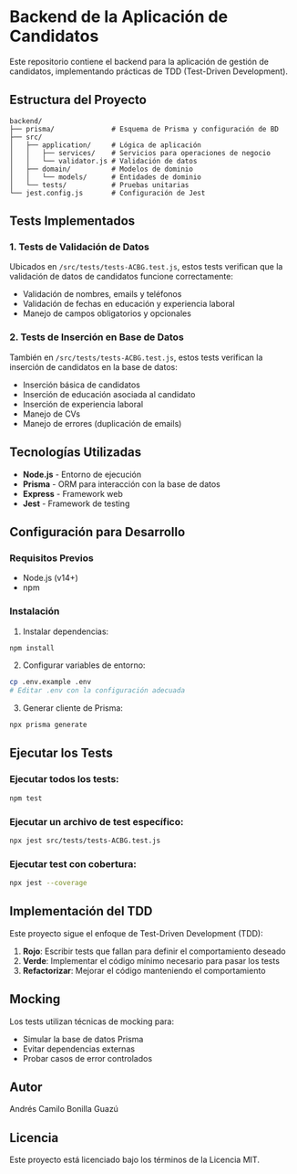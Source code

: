 # Backend de la Aplicación de Candidatos

Este repositorio contiene el backend para la aplicación de gestión de candidatos, implementando prácticas de TDD (Test-Driven Development).

## Estructura del Proyecto

```
backend/
├── prisma/              # Esquema de Prisma y configuración de BD
├── src/
│   ├── application/     # Lógica de aplicación
│   │   ├── services/    # Servicios para operaciones de negocio
│   │   └── validator.js # Validación de datos
│   ├── domain/          # Modelos de dominio
│   │   └── models/      # Entidades de dominio
│   └── tests/           # Pruebas unitarias
└── jest.config.js       # Configuración de Jest
```

## Tests Implementados

### 1. Tests de Validación de Datos

Ubicados en `/src/tests/tests-ACBG.test.js`, estos tests verifican que la validación de datos de candidatos funcione correctamente:

- Validación de nombres, emails y teléfonos
- Validación de fechas en educación y experiencia laboral
- Manejo de campos obligatorios y opcionales

### 2. Tests de Inserción en Base de Datos

También en `/src/tests/tests-ACBG.test.js`, estos tests verifican la inserción de candidatos en la base de datos:

- Inserción básica de candidatos
- Inserción de educación asociada al candidato
- Inserción de experiencia laboral
- Manejo de CVs
- Manejo de errores (duplicación de emails)

## Tecnologías Utilizadas

- **Node.js** - Entorno de ejecución
- **Prisma** - ORM para interacción con la base de datos
- **Express** - Framework web
- **Jest** - Framework de testing

## Configuración para Desarrollo

### Requisitos Previos

- Node.js (v14+)
- npm

### Instalación

1. Instalar dependencias:
```bash
npm install
```

2. Configurar variables de entorno:
```bash
cp .env.example .env
# Editar .env con la configuración adecuada
```

3. Generar cliente de Prisma:
```bash
npx prisma generate
```

## Ejecutar los Tests

### Ejecutar todos los tests:

```bash
npm test
```

### Ejecutar un archivo de test específico:

```bash
npx jest src/tests/tests-ACBG.test.js
```

### Ejecutar test con cobertura:

```bash
npx jest --coverage
```

## Implementación del TDD

Este proyecto sigue el enfoque de Test-Driven Development (TDD):

1. **Rojo**: Escribir tests que fallan para definir el comportamiento deseado
2. **Verde**: Implementar el código mínimo necesario para pasar los tests
3. **Refactorizar**: Mejorar el código manteniendo el comportamiento

## Mocking 

Los tests utilizan técnicas de mocking para:

- Simular la base de datos Prisma
- Evitar dependencias externas
- Probar casos de error controlados

## Autor

Andrés Camilo Bonilla Guazú

## Licencia

Este proyecto está licenciado bajo los términos de la Licencia MIT. 